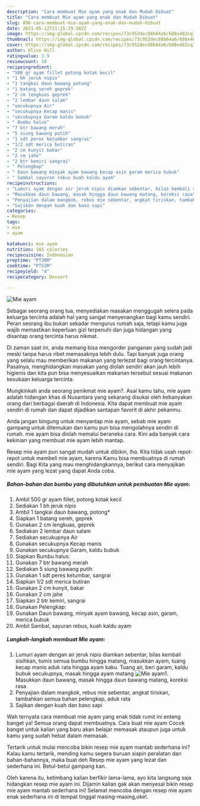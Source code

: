 ```yaml
---
description: "Cara membuat Mie ayam yang enak dan Mudah Dibuat"
title: "Cara membuat Mie ayam yang enak dan Mudah Dibuat"
slug: 896-cara-membuat-mie-ayam-yang-enak-dan-mudah-dibuat
date: 2021-05-12T21:15:29.502Z
image: https://img-global.cpcdn.com/recipes/73c952dec88b64a6/680x482cq70/mie-ayam-foto-resep-utama.jpg
thumbnail: https://img-global.cpcdn.com/recipes/73c952dec88b64a6/680x482cq70/mie-ayam-foto-resep-utama.jpg
cover: https://img-global.cpcdn.com/recipes/73c952dec88b64a6/680x482cq70/mie-ayam-foto-resep-utama.jpg
author: Olive Hill
ratingvalue: 3.9
reviewcount: 10
recipeingredient:
- "500 gr ayam fillet potong kotak kecil"
- "1 bh jeruk nipis"
- "1 tangkai daun bawang potong"
- "1 batang sereh geprek"
- "2 cm lengkuas geprek"
- "2 lembar daun salam"
- "secukupnya Air"
- "secukupnya Kecap manis"
- "secukupnya Garam kaldu bubuk"
- " Bumbu halus"
- "7 btr bawang merah"
- "5 siung bawang putih"
- "1 sdt peres ketumbar sangrai"
- "1/2 sdt merica butiran"
- "2 cm kunyit bakar"
- "2 cm jahe"
- "2 btr kemiri sangrai"
- " Pelengkap"
- " Daun bawang minyak ayam bawang kecap asin garam merica bubuk"
- " Sambal sayuran rebus kuah kaldu ayam"
recipeinstructions:
- "Lumuri ayam dengan air jeruk nipis diamkan sebentar, bilas kembali sisihkan, tumis semua bumbu hingga matang, masukkan ayam, tuang kecap manis aduk rata hingga ayam kaku. Tuang air, beri garam, kaldu bubuk secukupnya, masak hingga ayam matang"
- "Masukkan daun bawang, masak hingga daun bawang matang, koreksi rasa"
- "Penyajian dalam mangkok, rebus mie sebentar, angkat tiriskan, tambahkan semua bahan pelengkap, aduk rata"
- "Sajikan dengan kuah dan baso sapi"
categories:
- Resep
tags:
- mie
- ayam

katakunci: mie ayam 
nutrition: 165 calories
recipecuisine: Indonesian
preptime: "PT30M"
cooktime: "PT53M"
recipeyield: "4"
recipecategory: Dessert

---
```



![Mie ayam](https://img-global.cpcdn.com/recipes/73c952dec88b64a6/680x482cq70/mie-ayam-foto-resep-utama.jpg)

Sebagai seorang orang tua, menyediakan masakan menggugah selera pada keluarga tercinta adalah hal yang sangat menyenangkan bagi kamu sendiri. Peran seorang ibu bukan sekadar mengurus rumah saja, tetapi kamu juga wajib memastikan keperluan gizi terpenuhi dan juga hidangan yang disantap orang tercinta harus nikmat.

Di zaman  saat ini, anda memang bisa mengorder panganan yang sudah jadi meski tanpa harus ribet memasaknya lebih dulu. Tapi banyak juga orang yang selalu mau memberikan makanan yang terlezat bagi orang tercintanya. Pasalnya, menghidangkan masakan yang diolah sendiri akan jauh lebih higienis dan kita pun bisa menyesuaikan makanan tersebut sesuai makanan kesukaan keluarga tercinta. 



Mungkinkah anda seorang penikmat mie ayam?. Asal kamu tahu, mie ayam adalah hidangan khas di Nusantara yang sekarang disukai oleh kebanyakan orang dari berbagai daerah di Indonesia. Kita dapat membuat mie ayam sendiri di rumah dan dapat dijadikan santapan favorit di akhir pekanmu.

Anda jangan bingung untuk menyantap mie ayam, sebab mie ayam gampang untuk ditemukan dan kamu pun bisa mengolahnya sendiri di rumah. mie ayam bisa diolah memalui beraneka cara. Kini ada banyak cara kekinian yang membuat mie ayam lebih mantap.

Resep mie ayam pun sangat mudah untuk dibikin, lho. Kita tidak usah repot-repot untuk membeli mie ayam, karena Kamu bisa membuatnya di rumah sendiri. Bagi Kita yang mau menghidangkannya, berikut cara menyajikan mie ayam yang lezat yang dapat Anda coba.

<!--inarticleads1-->

##### Bahan-bahan dan bumbu yang dibutuhkan untuk pembuatan Mie ayam:

1. Ambil 500 gr ayam fillet, potong kotak kecil
1. Sediakan 1 bh jeruk nipis
1. Ambil 1 tangkai daun bawang, potong*
1. Siapkan 1 batang sereh, geprek
1. Gunakan 2 cm lengkuas, geprek
1. Sediakan 2 lembar daun salam
1. Sediakan secukupnya Air
1. Gunakan secukupnya Kecap manis
1. Gunakan secukupnya Garam, kaldu bubuk
1. Siapkan  Bumbu halus:
1. Gunakan 7 btr bawang merah
1. Sediakan 5 siung bawang putih
1. Gunakan 1 sdt peres ketumbar, sangrai
1. Siapkan 1/2 sdt merica butiran
1. Gunakan 2 cm kunyit, bakar
1. Gunakan 2 cm jahe
1. Siapkan 2 btr kemiri, sangrai
1. Gunakan  Pelengkap:
1. Gunakan  Daun bawang, minyak ayam bawang, kecap asin, garam, merica bubuk
1. Ambil  Sambal, sayuran rebus, kuah kaldu ayam




<!--inarticleads2-->

##### Langkah-langkah membuat Mie ayam:

1. Lumuri ayam dengan air jeruk nipis diamkan sebentar, bilas kembali sisihkan, tumis semua bumbu hingga matang, masukkan ayam, tuang kecap manis aduk rata hingga ayam kaku. Tuang air, beri garam, kaldu bubuk secukupnya, masak hingga ayam matang
<img src="https://img-global.cpcdn.com/steps/063ae3d25f767e76/160x128cq70/mie-ayam-langkah-memasak-1-foto.jpg" alt="Mie ayam">1. Masukkan daun bawang, masak hingga daun bawang matang, koreksi rasa
1. Penyajian dalam mangkok, rebus mie sebentar, angkat tiriskan, tambahkan semua bahan pelengkap, aduk rata
1. Sajikan dengan kuah dan baso sapi




Wah ternyata cara membuat mie ayam yang enak tidak rumit ini enteng banget ya! Semua orang dapat membuatnya. Cara buat mie ayam Cocok banget untuk kalian yang baru akan belajar memasak ataupun juga untuk kamu yang sudah hebat dalam memasak.

Tertarik untuk mulai mencoba bikin resep mie ayam mantab sederhana ini? Kalau kamu tertarik, mending kamu segera buruan siapin peralatan dan bahan-bahannya, maka buat deh Resep mie ayam yang lezat dan sederhana ini. Betul-betul gampang kan. 

Oleh karena itu, ketimbang kalian berfikir lama-lama, ayo kita langsung saja hidangkan resep mie ayam ini. Dijamin kalian gak akan menyesal bikin resep mie ayam mantab sederhana ini! Selamat mencoba dengan resep mie ayam enak sederhana ini di tempat tinggal masing-masing,oke!.


